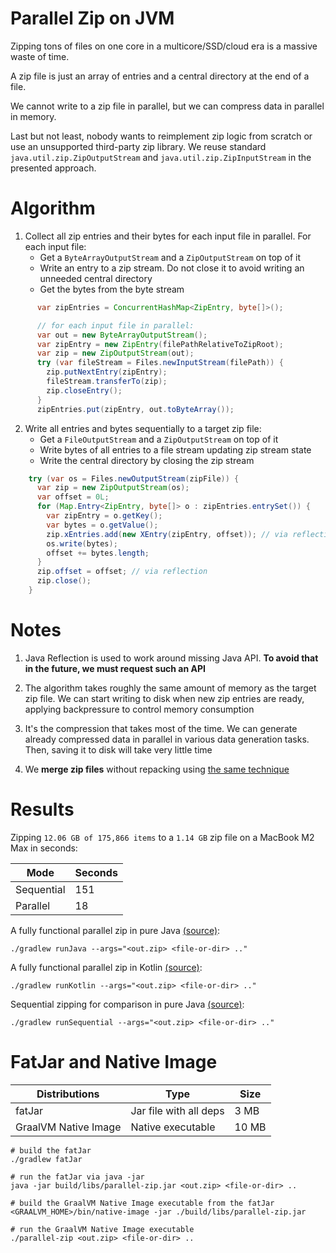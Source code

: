 # Parallel Zip on JVM

Zipping tons of files on one core in a multicore/SSD/cloud era is a massive waste of time.

A zip file is just an array of entries and a central directory at the end of a file.

We cannot write to a zip file in parallel, but we can compress data in parallel in memory.

Last but not least, nobody wants to reimplement zip logic from scratch
or use an unsupported third-party zip library.
We reuse standard `java.util.zip.ZipOutputStream` and 
`java.util.zip.ZipInputStream` in the presented approach.

# Algorithm

1. Collect all zip entries and their bytes for each input file in parallel.
   For each input file:
   - Get a `ByteArrayOutputStream` and a `ZipOutputStream` on top of it
   - Write an entry to a zip stream. Do not close it to avoid writing an unneeded central directory
   - Get the bytes from the byte stream

```java
      var zipEntries = ConcurrentHashMap<ZipEntry, byte[]>();

      // for each input file in parallel:
      var out = new ByteArrayOutputStream();
      var zipEntry = new ZipEntry(filePathRelativeToZipRoot);
      var zip = new ZipOutputStream(out);
      try (var fileStream = Files.newInputStream(filePath)) {
        zip.putNextEntry(zipEntry);
        fileStream.transferTo(zip);
        zip.closeEntry();
      }
      zipEntries.put(zipEntry, out.toByteArray());
```

2. Write all entries and bytes sequentially to a target zip file:
   - Get a `FileOutputStream` and a `ZipOutputStream` on top of it
   - Write bytes of all entries to a file stream updating zip stream state
   - Write the central directory by closing the zip stream

```java
    try (var os = Files.newOutputStream(zipFile)) {
      var zip = new ZipOutputStream(os);
      var offset = 0L;
      for (Map.Entry<ZipEntry, byte[]> o : zipEntries.entrySet()) {
        var zipEntry = o.getKey();
        var bytes = o.getValue();
        zip.xEntries.add(new XEntry(zipEntry, offset)); // via reflection
        os.write(bytes);
        offset += bytes.length;
      }
      zip.offset = offset; // via reflection
      zip.close();
    }
```

# Notes

1. Java Reflection is used to work around missing Java API.
   **To avoid that in the future, we must request such an API**

2. The algorithm takes roughly the same amount of memory as the target zip file.
   We can start writing to disk when new zip entries are ready, applying backpressure to control memory consumption

3. It's the compression that takes most of the time.
   We can generate already compressed data in parallel in various data generation tasks. 
   Then, saving it to disk will take very little time

4. We **merge zip files** without repacking using [the same technique](src/main/kotlin/parallelZip/ZipInputStreamEx.kt)

# Results

Zipping `12.06 GB of 175,866 items` to a `1.14 GB` zip file on a MacBook M2 Max in seconds:

| Mode       | Seconds |
|------------|---------|
| Sequential | 151     |
| Parallel   | 18      |



A fully functional parallel zip in pure Java [(source)](src/main/java/parallelZip/MainJava.java):

```shell
./gradlew runJava --args="<out.zip> <file-or-dir> .." 
```

A fully functional parallel zip in Kotlin [(source)](src/main/kotlin/parallelZip/MainKotlin.kt):

```shell
./gradlew runKotlin --args="<out.zip> <file-or-dir> .."
```

Sequential zipping for comparison in pure Java [(source)](src/main/java/parallelZip/Sequential.java):

```shell
./gradlew runSequential --args="<out.zip> <file-or-dir> .."
```

# FatJar and Native Image

| Distributions        | Type                   | Size  |
|----------------------|------------------------|-------|
| fatJar               | Jar file with all deps | 3 MB  |
| GraalVM Native Image | Native executable      | 10 MB |


```shell
# build the fatJar
./gradlew fatJar

# run the fatJar via java -jar
java -jar build/libs/parallel-zip.jar <out.zip> <file-or-dir> ..

# build the GraalVM Native Image executable from the fatJar
<GRAALVM_HOME>/bin/native-image -jar ./build/libs/parallel-zip.jar

# run the GraalVM Native Image executable
./parallel-zip <out.zip> <file-or-dir> ..
```